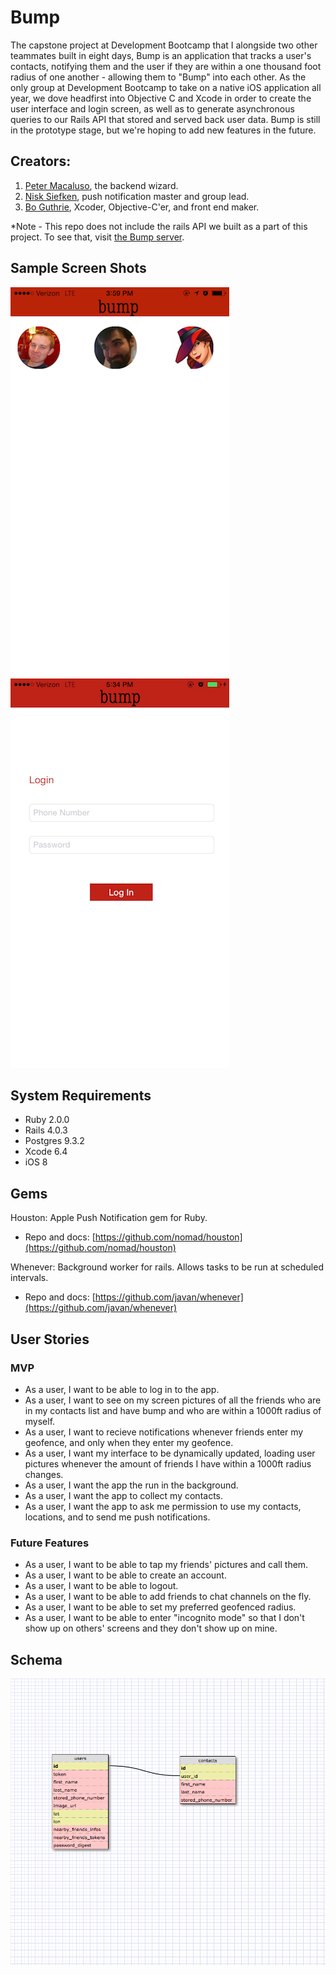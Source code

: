 # Bump

The capstone project at Development Bootcamp that I alongside two other teammates built in eight days, Bump is an application that tracks a user's contacts, notifying them and the user if they are within a one thousand foot radius of one another - allowing them to "Bump" into each other. As the only group at Development Bootcamp to take on a native iOS application all year, we dove headfirst into Objective C and Xcode in order to create the user interface and login screen, as well as to generate asynchronous queries to our Rails API that stored and served back user data. Bump is still in the prototype stage, but we're hoping to add new features in the future.

## Creators:
1. [Peter Macaluso](https://github.com/pmacaluso3), the backend wizard.
2. [Nisk Siefken](https://github.com/nsiefken), push notification master and group lead.
3. [Bo Guthrie](https://github.com/boguth), Xcoder, Objective-C'er, and front end maker.

*Note - This repo does not include the rails API we built as a part of this project. To see that, visit [the Bump server](https://github.com/pmacaluso3/BumpBoysServer).

## Sample Screen Shots
![Bump Homescreen](homescreen.PNG)
![Bump Login](login.PNG)
## System Requirements
- Ruby 2.0.0
- Rails 4.0.3
- Postgres 9.3.2
- Xcode 6.4
- iOS 8

## Gems
Houston: Apple Push Notification gem for Ruby.
  - Repo and docs: [https://github.com/nomad/houston](https://github.com/nomad/houston)

Whenever: Background worker for rails. Allows tasks to be run at scheduled intervals.
  - Repo and docs: [https://github.com/javan/whenever](https://github.com/javan/whenever)

## User Stories
### MVP
- As a user, I want to be able to log in to the app.
- As a user, I want to see on my screen pictures of all the friends who are in my contacts list and have bump and who are within a 1000ft radius of myself.
- As a user, I want to recieve notifications whenever friends enter my geofence, and only when they enter my geofence.
- As a user, I want my interface to be dynamically updated, loading user pictures whenever the amount of friends I have within a 1000ft radius changes.
- As a user, I want the app the run in the background.
- As a user, I want the app to collect my contacts.
- As a user, I want the app to ask me permission to use my contacts, locations, and to send me push notifications.

### Future Features
- As a user, I want to be able to tap my friends' pictures and call them.
- As a user, I want to be able to create an account.
- As a user, I want to be able to logout.
- As a user, I want to be able to add friends to chat channels on the fly.
- As a user, I want to be able to set my preferred geofenced radius.
- As a user, I want to be able to enter "incognito mode" so that I don't show up on others' screens and they don't show up on mine.

## Schema
![Schema](schema.png)

